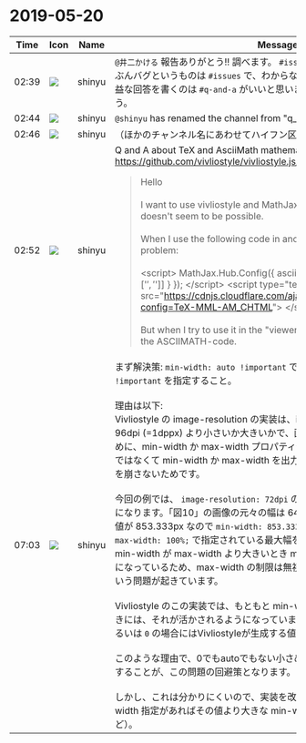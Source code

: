 # 2019-05-20

|Time|Icon|Name|Message|
|---|---|---|---|
|02:39|![](https://avatars.slack-edge.com/2018-04-27/354445776386_e258f5ed5ba887b08668_72.jpg)|shinyu|`@井二かける` 報告ありがとう!! 調べます。 `#issues` と `#q-and-a` の使い分けは、たぶんバグというものは `#issues` で、わからないので質問とか他の人たちにも有益な回答を書くのは `#q-and-a` がいいと思いますが、厳密でなくていいでしょう。|
|02:44|![](https://avatars.slack-edge.com/2018-04-27/354445776386_e258f5ed5ba887b08668_72.jpg)|shinyu|`@shinyu` has renamed the channel from "q_and_a" to "q-and-a"|
|02:46|![](https://avatars.slack-edge.com/2018-04-27/354445776386_e258f5ed5ba887b08668_72.jpg)|shinyu|（ほかのチャンネル名にあわせてハイフン区切りに統一した）|
|02:52|![](https://avatars.slack-edge.com/2018-04-27/354445776386_e258f5ed5ba887b08668_72.jpg)|shinyu|Q and A about TeX and AsciiMath mathematics support:<br><https://github.com/vivliostyle/vivliostyle.js/issues/523><br><blockquote>Hello<br><br>I want to use vivliostyle and MathJax to render ASCIIMATH, but that doesn't seem to be possible.<br><br>When I use the following code in another page it works without any problem:<br><br>&lt;script&gt; MathJax.Hub.Config({ asciimath2jax: { delimiters: [['`','`'], ['$','$']] } }); &lt;/script&gt; &lt;script type="text/javascript" async src="https://cdnjs.cloudflare.com/ajax/libs/mathjax/2.7.5/MathJax.js?config=TeX-MML-AM_CHTML"&gt; &lt;/script&gt;<br><br>But when I try to use it in the "viewer" it only renders MathML, but not the ASCIIMATH-code.</blockquote>|
|07:03|![](https://avatars.slack-edge.com/2018-04-27/354445776386_e258f5ed5ba887b08668_72.jpg)|shinyu|まず解決策: `min-width: auto !important` ではなく `min-width: 1px !important` を指定すること。<br><br>理由は以下:<br>Vivliostyle の image-resolution の実装は、image-resolution 値が標準の 96dpi (=1dppx) より小さいか大きいかで、画像を拡大するか縮小するかするために、min-width か max-width プロパティ値を出力します。width プロパティではなくて min-width か max-width を出力する理由は、画像のアスペクト比を崩さないためです。<br><br>今回の例では、 `image-resolution: 72dpi` の指定により、画像を拡大することになります。「図10」の画像の元々の幅は 640px です。これに 96/72 を掛けた値が 853.333px なので `min-width: 853.333px` が出力されます。この値は `max-width: 100%;` で指定されている最大幅を超えるのですが、CSS仕様では min-width が max-width より大きいとき min-width のほうが優先されるようになっているため、max-width の制限は無視されて画像がはみ出してしまうという問題が起きています。<br><br>Vivliostyle のこの実装では、もともと min-width で最小幅が指定されているときには、それが活かされるようになっています。しかし、 `min-width: auto` あるいは `0` の場合にはVivliostyleが生成する値によって上書きされます。<br><br>このような理由で、0でもautoでもない小さめな値 `min-width: 1px` などを指定することが、この問題の回避策となります。<br><br>しかし、これは分かりにくいので、実装を改善したいところですね（max-width 指定があればその値より大きな min-width 値は出力しないようにするなど）。|
